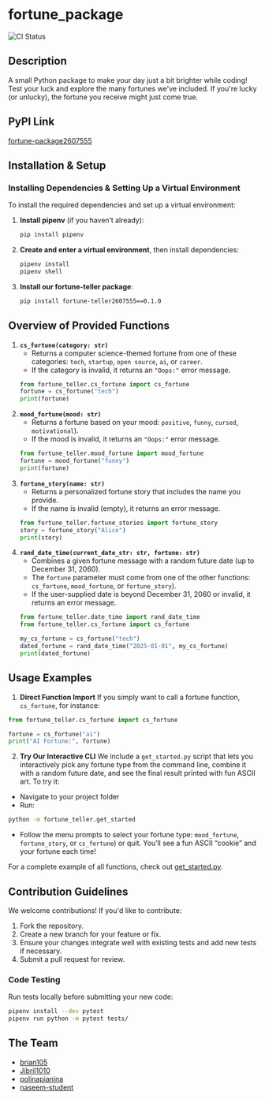 # fortune_package
![CI Status](https://github.com/software-students-spring2025/3-python-package-parallax/actions/workflows/build.yaml/badge.svg)

## Description
A small Python package to make your day just a bit brighter while coding! Test your luck and explore the many fortunes we've included. If you're lucky (or unlucky), the fortune you receive might just come true.

## PyPI Link
[fortune-package2607555](https://pypi.org/project/fortune-teller2607555/)

## Installation & Setup

### Installing Dependencies & Setting Up a Virtual Environment
To install the required dependencies and set up a virtual environment:

1. **Install pipenv** (if you haven’t already):
    ```bash
    pip install pipenv
    ```
2. **Create and enter a virtual environment**, then install dependencies:
    ```bash
    pipenv install
    pipenv shell
    ```
3. **Install our fortune-teller package**:
    ```bash
    pip install fortune-teller2607555==0.1.0
    ```

## Overview of Provided Functions

1. **`cs_fortune(category: str)`**  
   - Returns a computer science-themed fortune from one of these categories: `tech`, `startup`, `open source`, `ai`, or `career`. 
   - If the category is invalid, it returns an `"Oops:"` error message.
   ```python
   from fortune_teller.cs_fortune import cs_fortune
   fortune = cs_fortune("tech")
   print(fortune)
   ```
2. **`mood_fortune(mood: str)`**
    - Returns a fortune based on your mood:
    `positive`, `funny`, `cursed`, `motivational`).
    - If the mood is invalid, it returns an `"Oops:"` error message.
    ```python
    from fortune_teller.mood_fortune import mood_fortune
    fortune = mood_fortune("funny")
    print(fortune)
    ```
3. **`fortune_story(name: str)`**
    - Returns a personalized fortune story that includes the name you provide.
    - If the name is invalid (empty), it returns an error message.
    ```python
    from fortune_teller.fortune_stories import fortune_story
    story = fortune_story("Alice")
    print(story)
    ```
4. **`rand_date_time(current_date_str: str, fortune: str)`**
    - Combines a given fortune message with a random future date (up to December 31, 2060).
    - The `fortune` parameter must come from one of the other functions: `cs_fortune`, `mood_fortune`, or `fortune_story`).
    - If the user-supplied date is beyond December 31, 2060 or invalid, it returns an error message.
    ```python
    from fortune_teller.date_time import rand_date_time
    from fortune_teller.cs_fortune import cs_fortune

    my_cs_fortune = cs_fortune("tech")
    dated_fortune = rand_date_time("2025-01-01", my_cs_fortune)
    print(dated_fortune)
    ```

## Usage Examples

1. **Direct Function Import**
If you simply want to call a fortune function, `cs_fortune`, for instance:
```python
from fortune_teller.cs_fortune import cs_fortune

fortune = cs_fortune("ai")
print("AI Fortune:", fortune)
```
2. **Try Our Interactive CLI**
We include a `get_started.py` script that lets you interactively pick any fortune type from the command line, combine it with a random future date, and see the final result printed with fun ASCII art. To try it:
- Navigate to your project folder
- Run:
```bash
python -m fortune_teller.get_started
```
- Follow the menu prompts to select your fortune type: `mood_fortune`, `fortune_story`, or `cs_fortune`) or quit. You’ll see a fun ASCII “cookie” and your fortune each time!

For a complete example of all functions, check out [get_started.py](https://github.com/software-students-spring2025/3-python-package-parallax/blob/main/fortune_teller/get_started.py).

## Contribution Guidelines
We welcome contributions! If you'd like to contribute:
1. Fork the repository.
2. Create a new branch for your feature or fix.
3. Ensure your changes integrate well with existing tests and add new tests if necessary.
4. Submit a pull request for review.

### Code Testing
Run tests locally before submitting your new code:

```sh
pipenv install --dev pytest
pipenv run python -m pytest tests/
```

## The Team
- [brian105](https://github.com/brian105)
- [Jibril1010](https://github.com/Jibril1010)
- [polinapianina](https://github.com/polinapianina)
- [naseem-student](https://github.com/naseem-student)

